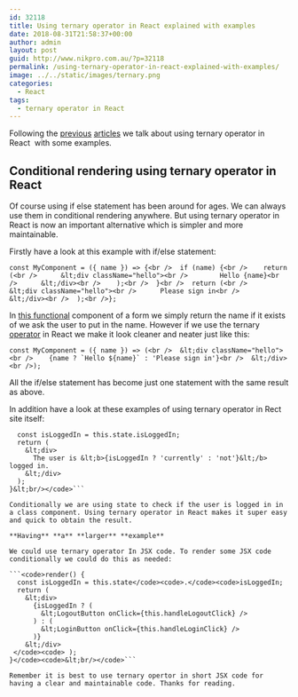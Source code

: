 ```yaml
---
id: 32118
title: Using ternary operator in React explained with examples
date: 2018-08-31T21:58:37+00:00
author: admin
layout: post
guid: http://www.nikpro.com.au/?p=32118
permalink: /using-ternary-operator-in-react-explained-with-examples/
image: ../../static/images/ternary.png
categories:
  - React
tags:
  - ternary operator in React
---
```

Following the [previous](http://www.nikpro.com.au/using-es6-features-in-react-application-codes-spread-operator/) [articles](http://www.nikpro.com.au/using-es6-features-in-react-application-codes-spread-operator/) we talk about using ternary operator in React  with some examples.

## Conditional rendering using ternary operator in React 

Of course using if else statement has been around for ages. We can always use them in conditional rendering anywhere. But using ternary operator in React is now an important alternative which is simpler and more maintainable.

Firstly have a look at this example with if/else statement:

```const MyComponent = ({ name }) => {<br />  if (name) {<br />    return (<br />      &lt;div className="hello"><br />        Hello {name}<br />      &lt;/div><br />    );<br />  }<br />  return (<br />    &lt;div className="hello"><br />      Please sign in<br />    &lt;/div><br />  );<br />};```

In [this functional](http://www.nikpro.com.au/functional-component-in-react-explained-with-examples/) component of a form we simply return the name if it exists of we ask the user to put in the name. However if we use the ternary [operator](http://www.nikpro.com.au/the-ternary-operator-in-javascript-with-some-examples-explained/) in React we make it look cleaner and neater just like this:

```const MyComponent = ({ name }) => (<br />  &lt;div className="hello"><br />    {name ? `Hello ${name}` : 'Please sign in'}<br />  &lt;/div><br />);```

All the if/else statement has become just one statement with the same result as above.  

In addition have a look at these examples of using ternary operator in Rect site itself:

```<code>render() {
  const isLoggedIn = this.state.isLoggedIn;
  return (
    &lt;div>
      The user is &lt;b>{isLoggedIn ? 'currently' : 'not'}&lt;/b> logged in.
    &lt;/div>
  );
}&lt;br/></code>```

Conditionally we are using state to check if the user is logged in in a class component. Using ternary operator in React makes it super easy and quick to obtain the result. 

**Having** **a** **larger** **example**

We could use ternary operator In JSX code. To render some JSX code conditionally we could do this as needed:

```<code>render() {
  const isLoggedIn = this.state</code><code>.</code><code>isLoggedIn;
  return (
    &lt;div>
      {isLoggedIn ? (
        &lt;LogoutButton onClick={this.handleLogoutClick} />
      ) : (
        &lt;LoginButton onClick={this.handleLoginClick} />
      )}
    &lt;/div>
 </code><code> );
}</code><code>&lt;br/></code>```

Remember it is best to use ternary opertor in short JSX code for having a clear and maintainable code. Thanks for reading. 
